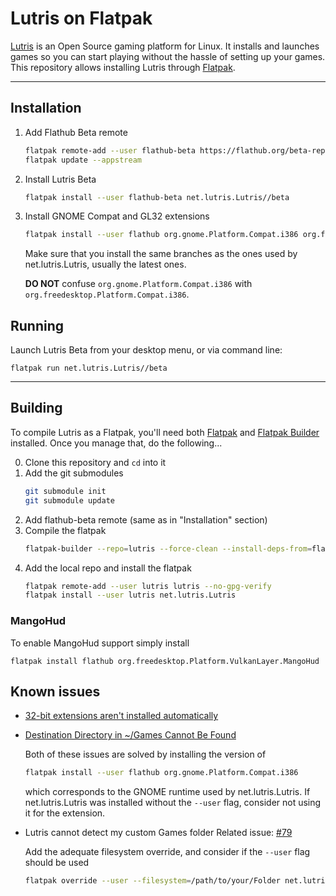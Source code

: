 # Lutris on Flatpak

[Lutris](https://lutris.net) is an Open Source gaming platform for Linux. It installs and launches games so you can start playing without the hassle of setting up your games. This repository allows installing Lutris through [Flatpak](https://flatpak.org).

___________________________________________

## Installation
1. Add Flathub Beta remote
   ```sh
   flatpak remote-add --user flathub-beta https://flathub.org/beta-repo/flathub-beta.flatpakrepo
   flatpak update --appstream
   ```
2. Install Lutris Beta
   ```sh
   flatpak install --user flathub-beta net.lutris.Lutris//beta
   ```
3. Install GNOME Compat and GL32 extensions
   ```sh
   flatpak install --user flathub org.gnome.Platform.Compat.i386 org.freedesktop.Platform.GL32.default org.freedesktop.Platform.GL.default
   ```
   Make sure that you install the same branches as the ones used by net.lutris.Lutris, usually the latest ones.

   **DO NOT** confuse `org.gnome.Platform.Compat.i386` with `org.freedesktop.Platform.Compat.i386`.

## Running
Launch Lutris Beta from your desktop menu, or via command line:
```
flatpak run net.lutris.Lutris//beta
```
___________________________________________

## Building

To compile Lutris as a Flatpak, you'll need both [Flatpak](https://flatpak.org/) and [Flatpak Builder](http://docs.flatpak.org/en/latest/flatpak-builder.html) installed. Once you manage that, do the following...

0. Clone this repository and `cd` into it
1. Add the git submodules
   ```sh
   git submodule init
   git submodule update
   ```
3. Add flathub-beta remote (same as in "Installation" section)
4. Compile the flatpak
   ```sh
   flatpak-builder --repo=lutris --force-clean --install-deps-from=flathub-beta  --user build-dir net.lutris.Lutris.yml
   ```
3. Add the local repo and install the flatpak
   ```sh
   flatpak remote-add --user lutris lutris --no-gpg-verify
   flatpak install --user lutris net.lutris.Lutris
   ```

### MangoHud

To enable MangoHud support simply install

```
flatpak install flathub org.freedesktop.Platform.VulkanLayer.MangoHud
```

## Known issues

- [32-bit extensions aren't installed automatically](https://github.com/flathub/net.lutris.Lutris/issues/53)
- [Destination Directory in ~/Games Cannot Be Found](https://github.com/flathub/net.lutris.Lutris/issues/89)

   Both of these issues are solved by installing the version of
   ```sh
   flatpak install --user flathub org.gnome.Platform.Compat.i386
   ```
   which corresponds to the GNOME runtime used by net.lutris.Lutris. If net.lutris.Lutris was installed without the `--user` flag, consider not using it for the extension.
- Lutris cannot detect my custom Games folder
   Related issue: [#79](https://github.com/flathub/net.lutris.Lutris/issues/79)

   Add the adequate filesystem override, and consider if the `--user` flag should be used
   ``` sh
   flatpak override --user --filesystem=/path/to/your/Folder net.lutris.Lutris
   ```
